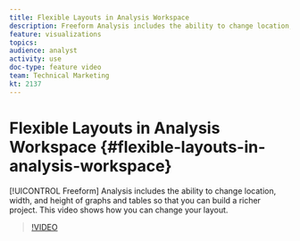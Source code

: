 ```yaml
---
title: Flexible Layouts in Analysis Workspace
description: Freeform Analysis includes the ability to change location, width, and height of graphs and tables so that you can build a richer project. This video shows how you can change your layout.
feature: visualizations
topics: 
audience: analyst
activity: use
doc-type: feature video
team: Technical Marketing
kt: 2137
---
```


# Flexible Layouts in Analysis Workspace {#flexible-layouts-in-analysis-workspace}

[!UICONTROL Freeform] Analysis includes the ability to change location, width, and height of graphs and tables so that you can build a richer project. This video shows how you can change your layout.

>[!VIDEO](https://video.tv.adobe.com/v/24706/?quality=12)
